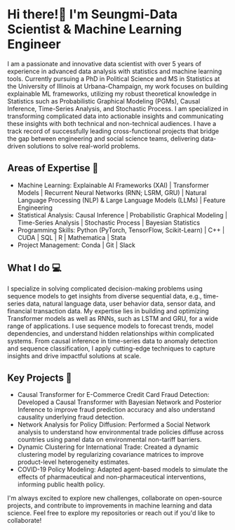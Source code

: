 # Hi there!👋 I'm Seungmi-Data Scientist & Machine Learning Engineer

I am a passionate and innovative data scientist with over 5 years of experience in advanced data analysis with statistics and machine learning tools. Currently pursuing a PhD in Political Science and MS in Statistics at the University of Illinois at Urbana-Champaign, my work focuses on building explainable ML frameworks, utilizing my robust theoretical knowledge in Statistics such as Probabilistic Graphical Modeling (PGMs), Causal Inference, Time-Series Analysis, and Stochastic Process. I am specialized in transforming complicated data into actionable insights and communicating these insights with both technical and non-technical audiences. I have a track record of successfully leading cross-functional projects that bridge the gap between engineering and social science teams, delivering data-driven solutions to solve real-world problems.

## Areas of Expertise 🧠
* Machine Learning: Explainable AI Frameworks (XAI) | Transformer Models | Recurrent Neural Networks (RNN; LSRM, GRU) | Natural Language Processing (NLP) & Large Language Models (LLMs) | Feature Engineering
* Statistical Analysis: Causal Inference | Probabilistic Graphical Modeling | Time-Series Analysis | Stochastic Process | Bayesian Statistics 
* Programming Skills: Python (PyTorch, TensorFlow, Scikit-Learn) | C++ | CUDA | SQL | R | Mathematica | Stata
* Project Management: Conda | Git | Slack 

## What I do 💻
I specialize in solving complicated decision-making problems using sequence models to get insights from diverse sequential data, e.g., time-series data, natural language data, user behavior data, sensor data, and financial transaction data. My expertise lies in building and optimizing Transformer models as well as RNNs, such as LSTM and GRU, for a wide range of applications. I use sequence models to forecast trends, model dependencies, and understand hidden relationships within complicated systems. From causal inference in time-series data to anomaly detection and sequence classification, I apply cutting-edge techniques to capture insights and drive impactful solutions at scale.

## Key Projects 🚀
* Causal Transformer for E-Commerce Credit Card Fraud Detection: Developed a Causal Transformer with Bayesian Network and Posterior Inference to improve fraud prediction accuracy and also understand causality underlying fraud detection.
* Network Analysis for Policy Diffusion: Performed a Social Network analysis to understand how environmental trade policies diffuse across countries using panel data on environmental non-tariff barriers. 
* Dynamic Clustering for International Trade: Created a dynamic clustering model by regularizing covariance matrices to improve product-level heterogeneity estimates.
* COVID-19 Policy Modeling: Adapted agent-based models to simulate the effects of pharmaceutical and non-pharmaceutical interventions, informing public health policy.

I'm always excited to explore new challenges, collaborate on open-source projects, and contribute to improvements in machine learning and data science. Feel free to explore my repositories or reach out if you'd like to collaborate!
